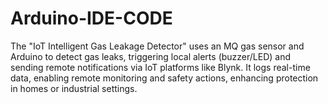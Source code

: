 # Arduino-IDE-CODE
The "IoT Intelligent Gas Leakage Detector" uses an MQ gas sensor and Arduino to detect gas leaks, triggering local alerts (buzzer/LED) and sending remote notifications via IoT platforms like Blynk. It logs real-time data, enabling remote monitoring and safety actions, enhancing protection in homes or industrial settings.
